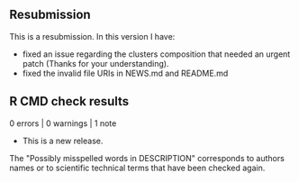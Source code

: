 ## Resubmission

This is a resubmission. In this version I have:

* fixed an issue regarding the clusters composition that needed an urgent patch (Thanks for your understanding).
* fixed the invalid file URIs in NEWS.md and README.md

## R CMD check results

0 errors | 0 warnings | 1 note

* This is a new release.

The "Possibly misspelled words in DESCRIPTION" corresponds to authors names or to scientific technical terms that have been checked again.
